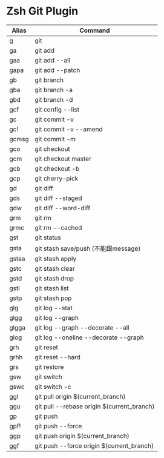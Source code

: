 # Zsh Git Plugin

| Alias | Command                                    |
|-------|--------------------------------------------|
| g     | git                                        |
| ga    | git add                                    |
| gaa   | git add --all                              |
| gapa  | git add --patch                            |
| gb    | git branch                                 |
| gba   | git branch -a                              |
| gbd   | git branch -d                              |
| gcf   | git config --list                          |
| gc    | git commit -v                              |
| gc!   | git commit -v --amend                      |
| gcmsg | git commit -m                              |
| gco   | git checkout                               |
| gcm   | git checkout master                        |
| gcb   | git checkout -b                            |
| gcp   | git cherry-pick                            |
| gd    | git diff                                   |
| gds   | git diff --staged                          |
| gdw   | git diff --word-diff                       |
| grm   | git rm                                     |
| grmc  | git rm --cached                            |
| gst   | git status                                 |
| gsta  | git stash save/push (不能跟message)        |
| gstaa | git stash apply                            |
| gstc  | git stash clear                            |
| gstd  | git stash drop                             |
| gstl  | git stash list                             |
| gstp  | git stash pop                              |
| glg   | git log --stat                             |
| glgg  | git log --graph                            |
| glgga | git log --graph --decorate --all           |
| glog  | git log --oneline --decorate --graph       |
| grh   | git reset                                  |
| grhh  | git reset --hard                           |
| grs   | git restore                                |
| gsw   | git switch                                 |
| gswc  | git switch -c                              |
| ggl   | git pull origin $(current_branch)          |
| ggu   | git pull --rebase origin $(current_branch) |
| gp    | git push                                   |
| gpf!  | git push --force                           |
| ggp   | git push origin $(current_branch)          |
| ggf   | git push --force origin $(current_branch)  |
